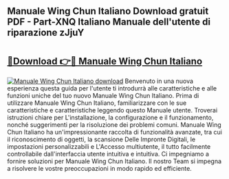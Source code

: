 ## Manuale Wing Chun Italiano Download gratuit PDF - Part-XNQ Italiano Manuale dell'utente di riparazione zJjuY

# <h2><a href="http://df94ygb.blite.top/?on=Manuale+Wing+Chun+Italiano">🔗Download 👉🔴 Manuale Wing Chun Italiano</a></h2>

[![Manuale Wing Chun Italiano download](https://i.imgur.com/lujVjoI.png)](http://df94ygb.blite.top/?on=Manuale+Wing+Chun+Italiano)
Benvenuto in una nuova esperienza questa guida per l'utente ti introdurrà alle caratteristiche e alle funzioni uniche del tuo nuovo Manuale Wing Chun Italiano. Prima di utilizzare Manuale Wing Chun Italiano, familiarizzare con le sue caratteristiche e caratteristiche leggendo questo Manuale utente. Troverai istruzioni chiare per L'installazione, la configurazione e il funzionamento, nonché suggerimenti per la risoluzione dei problemi comuni. Manuale Wing Chun Italiano ha un'impressionante raccolta di funzionalità avanzate, tra cui il riconoscimento di oggetti, la scansione Delle Impronte Digitali, le impostazioni personalizzabili e L'Accesso multiutente, il tutto facilmente controllabile dall'interfaccia utente intuitiva e intuitiva. Ci impegniamo a fornire soluzioni per Manuale Wing Chun Italiano. Il nostro Team si impegna a risolvere le vostre preoccupazioni in modo rapido ed efficiente.
